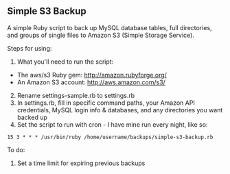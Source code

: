 Simple S3 Backup
----------------

A simple Ruby script to back up MySQL database tables, full directories, and groups of single files to Amazon S3 (Simple Storage Service).

Steps for using:

1. What you'll need to run the script:
 * The aws/s3 Ruby gem: <http://amazon.rubyforge.org/>
 * An Amazon S3 account: <http://aws.amazon.com/s3/>
2. Rename settings-sample.rb to settings.rb
3. In settings.rb, fill in specific command paths, your Amazon API credentials, MySQL login info & databases, and any directories you want backed up
4. Set the script to run with cron - I have mine run every night, like so:

`15 3 * * * /usr/bin/ruby /home/username/backups/simple-s3-backup.rb`


To do:

1. Set a time limit for expiring previous backups
